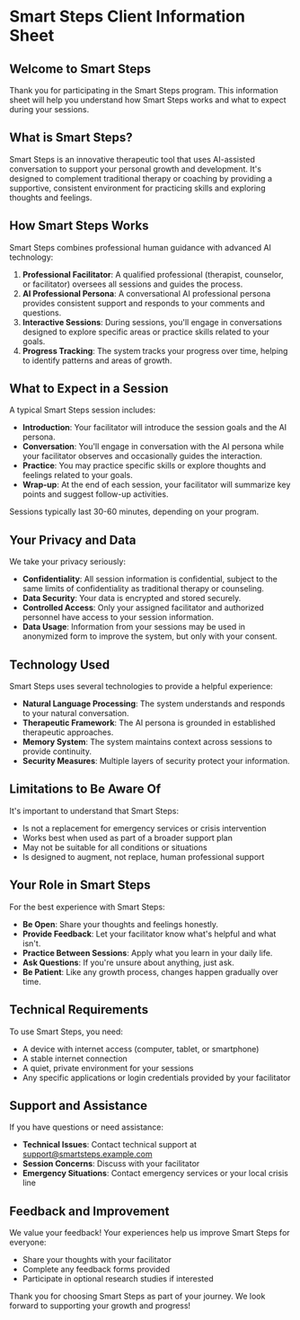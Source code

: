 # Smart Steps Client Information Sheet

## Welcome to Smart Steps

Thank you for participating in the Smart Steps program. This information sheet will help you understand how Smart Steps works and what to expect during your sessions.

## What is Smart Steps?

Smart Steps is an innovative therapeutic tool that uses AI-assisted conversation to support your personal growth and development. It's designed to complement traditional therapy or coaching by providing a supportive, consistent environment for practicing skills and exploring thoughts and feelings.

## How Smart Steps Works

Smart Steps combines professional human guidance with advanced AI technology:

1. **Professional Facilitator**: A qualified professional (therapist, counselor, or facilitator) oversees all sessions and guides the process.
2. **AI Professional Persona**: A conversational AI professional persona provides consistent support and responds to your comments and questions.
3. **Interactive Sessions**: During sessions, you'll engage in conversations designed to explore specific areas or practice skills related to your goals.
4. **Progress Tracking**: The system tracks your progress over time, helping to identify patterns and areas of growth.

## What to Expect in a Session

A typical Smart Steps session includes:

- **Introduction**: Your facilitator will introduce the session goals and the AI persona.
- **Conversation**: You'll engage in conversation with the AI persona while your facilitator observes and occasionally guides the interaction.
- **Practice**: You may practice specific skills or explore thoughts and feelings related to your goals.
- **Wrap-up**: At the end of each session, your facilitator will summarize key points and suggest follow-up activities.

Sessions typically last 30-60 minutes, depending on your program.

## Your Privacy and Data

We take your privacy seriously:

- **Confidentiality**: All session information is confidential, subject to the same limits of confidentiality as traditional therapy or counseling.
- **Data Security**: Your data is encrypted and stored securely.
- **Controlled Access**: Only your assigned facilitator and authorized personnel have access to your session information.
- **Data Usage**: Information from your sessions may be used in anonymized form to improve the system, but only with your consent.

## Technology Used

Smart Steps uses several technologies to provide a helpful experience:

- **Natural Language Processing**: The system understands and responds to your natural conversation.
- **Therapeutic Framework**: The AI persona is grounded in established therapeutic approaches.
- **Memory System**: The system maintains context across sessions to provide continuity.
- **Security Measures**: Multiple layers of security protect your information.

## Limitations to Be Aware Of

It's important to understand that Smart Steps:

- Is not a replacement for emergency services or crisis intervention
- Works best when used as part of a broader support plan
- May not be suitable for all conditions or situations
- Is designed to augment, not replace, human professional support

## Your Role in Smart Steps

For the best experience with Smart Steps:

- **Be Open**: Share your thoughts and feelings honestly.
- **Provide Feedback**: Let your facilitator know what's helpful and what isn't.
- **Practice Between Sessions**: Apply what you learn in your daily life.
- **Ask Questions**: If you're unsure about anything, just ask.
- **Be Patient**: Like any growth process, changes happen gradually over time.

## Technical Requirements

To use Smart Steps, you need:

- A device with internet access (computer, tablet, or smartphone)
- A stable internet connection
- A quiet, private environment for your sessions
- Any specific applications or login credentials provided by your facilitator

## Support and Assistance

If you have questions or need assistance:

- **Technical Issues**: Contact technical support at support@smartsteps.example.com
- **Session Concerns**: Discuss with your facilitator
- **Emergency Situations**: Contact emergency services or your local crisis line

## Feedback and Improvement

We value your feedback! Your experiences help us improve Smart Steps for everyone:

- Share your thoughts with your facilitator
- Complete any feedback forms provided
- Participate in optional research studies if interested

Thank you for choosing Smart Steps as part of your journey. We look forward to supporting your growth and progress!
